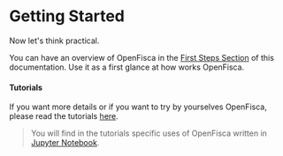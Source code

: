 # Getting Started

Now let's think practical.

You can have an overview of OpenFisca in the [First Steps Section](first_step.md) of this documentation.
Use it as a first glance at how works OpenFisca.

#### Tutorials
If you want more details or if you want to try by yourselves OpenFisca, please read the tutorials [here](http://mybinder.org/repo/openfisca/tutorial ).  
> You will find in the tutorials specific uses of OpenFisca written in [Jupyter Notebook](http://jupyter.org/).





